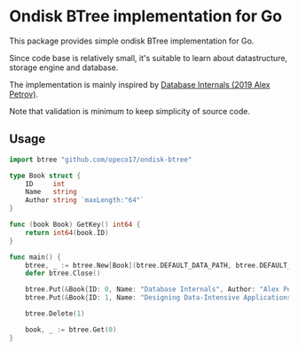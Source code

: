 # Ondisk BTree implementation for Go

This package provides simple ondisk BTree implementation for Go.

Since code base is relatively small, it's suitable to learn about datastructure, storage engine and database.

The implementation is mainly inspired by [Database Internals (2019 Alex Petrov)](https://www.oreilly.com/library/view/database-internals/9781492040330/).

Note that validation is minimum to keep simplicity of source code.

## Usage

```go
import btree "github.com/opeco17/ondisk-btree"

type Book struct {
	ID     int
	Name   string
	Author string `maxLength:"64"`
}

func (book Book) GetKey() int64 {
	return int64(book.ID)
}

func main() {
	btree, _ := btree.New[Book](btree.DEFAULT_DATA_PATH, btree.DEFAULT_DEGREE)
    defer btree.Close()

	btree.Put(&Book{ID: 0, Name: "Database Internals", Author: "Alex Petrov"})
	btree.Put(&Book{ID: 1, Name: "Designing Data-Intensive Applications", Author: "Martin Kleppmann"})

	btree.Delete(1)

	book, _ := btree.Get(0)
}
```
